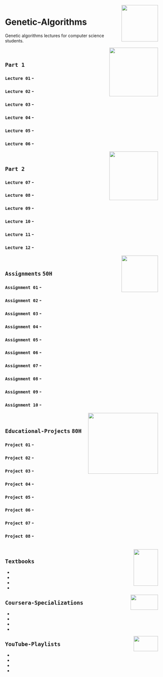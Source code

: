 <img align="right" width="120" height="120" src="https://github.com/cs-MohamedAyman/Computer-Science-Textbooks/blob/master/logos/genetic-algorithms.jpg">

# Genetic-Algorithms
Genetic algorithms lectures for computer science students.

<img align="right" width="160" height="160" src="https://github.com/cs-MohamedAyman/Computer-Science-Textbooks/blob/master/logos/practice1.jpg">
<br>

## `Part 1` 

### `Lecture 01` - 
### `Lecture 02` - 
### `Lecture 03` - 
### `Lecture 04` - 
### `Lecture 05` - 
### `Lecture 06` - 

<img align="right" width="160" height="160" src="https://github.com/cs-MohamedAyman/Computer-Science-Textbooks/blob/master/logos/practice1.jpg">
<br>

## `Part 2` 

### `Lecture 07` - 
### `Lecture 08` - 
### `Lecture 09` - 
### `Lecture 10` - 
### `Lecture 11` - 
### `Lecture 12` - 

<img align="right" width="120" height="120" src="https://github.com/cs-MohamedAyman/Computer-Science-Textbooks/blob/master/logos/practice2.jpg">
<br>

## `Assignments` `50H`

### `Assignment 01` - 
### `Assignment 02` - 
### `Assignment 03` - 
### `Assignment 04` - 
### `Assignment 05` - 
### `Assignment 06` - 
### `Assignment 07` - 
### `Assignment 08` - 
### `Assignment 09` - 
### `Assignment 10` - 

<img align="right" width="230" height="200" src="https://github.com/cs-MohamedAyman/Computer-Science-Textbooks/blob/master/logos/educational-projects.jpg">
<br>

## `Educational-Projects` `80H`

### `Project 01` -
### `Project 02` -
### `Project 03` -
### `Project 04` -
### `Project 05` -
### `Project 06` -
### `Project 07` -
### `Project 08` -

<br>
<img align="right" width="80" height="120" src="https://github.com/cs-MohamedAyman/Computer-Science-Textbooks/blob/master/logos/textbooks.jpg">

## `Textbooks`

*
*
*
*

<img align="right" width="90" height="50" src="https://github.com/cs-MohamedAyman/Coursera-Specializations/blob/master/organizations-logos/coursera.jpg">

## `Coursera-Specializations`

*
*
*
*

<img align="right" width="80" height="50" src="https://github.com/cs-MohamedAyman/YouTube-Playlists/blob/master/organizations-logos/youtube.jpg">

## `YouTube-Playlists`

*
*
*
*

